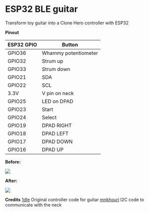 # ESP32 BLE guitar

Transform toy guitar into a Clone Hero controller with ESP32

**Pinout**

| ESP32 GPIO | Button               |
| ---------- | -------------------- |
| GPIO36     | Whammy potentiometer |
| GPIO32     | Strum up             |
| GPIO33     | Strum down           |
| GPIO21     | SDA                  |
| GPIO22     | SCL                  |
| 3.3V       | V pin on neck        |
| GPIO25     | LED on DPAD          |
| GPIO23     | Start                |
| GPIO24     | Select               |
| GPIO19     | DPAD RIGHT           |
| GPIO18     | DPAD LEFT            |
| GPIO17     | DPAD DOWN            |
| GPIO16     | DPAD UP              |



**Before:**

![](docs/guitar-before.jpg)

**After:**

![](docs/guitar-after.jpg)

**Credits**
[1dle](https://github.com/1dle/esp32-ble-guitar) Original controller code for guitar
[mnkhouri](https://gist.github.com/mnkhouri/e6ac28bc48560b31890ddb61cc7f7a87#file-gh5_neck_comm-ino) I2C code to communicate with the neck